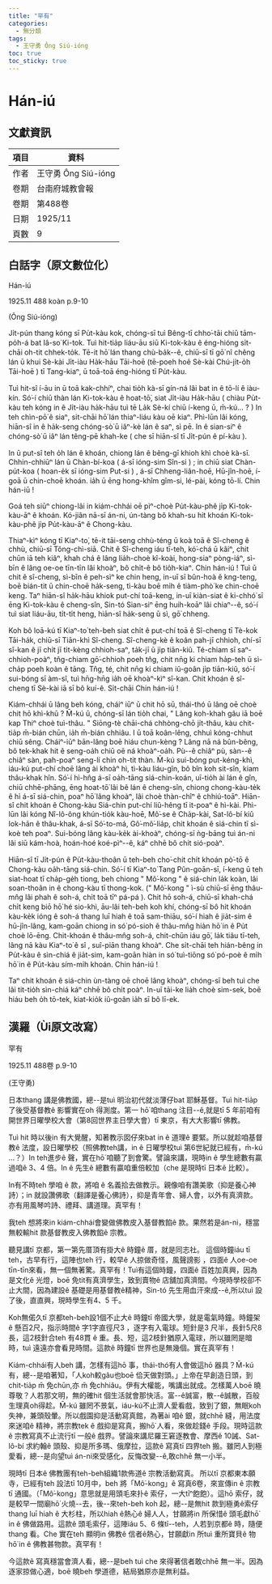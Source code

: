 ```yaml
---
title: "罕有"
categories:
  - 無分類
tags:
  - 王守勇 Ông Siú-ióng
toc: true
toc_sticky: true
---
```


# Hán-iú

## 文獻資訊

| 項目 | 資料 |
|---|---|
| 作者 | 王守勇 Ông Siú-ióng |
| 卷期 | 台南府城教會報 |
| 卷期 | 第488卷 |
| 日期 | 1925/11 |
| 頁數 | 9 |

## 白話字（原文數位化）

Hán-iú

1925.11 488 koàn p.9-10

(Ông Siú-ióng)

Ji̍t-pún thang kóng sī Pu̍t-kàu kok, chóng-sī tuì Bêng-tī chho͘-tāi chiū tām-po̍h-á bat Iâ-so͘ Ki-tok. Tuì hit-tia̍p liáu-āu siū Ki-tok-kàu ê éng-hióng si̍t-chāi oh-tit chhek-to̍k. Tē-it hō͘ lán thang chù-ba̍k--ê, chiū-sī tī gō͘ nî chêng lán ū khui Sè-kài Ji̍t-iàu Ha̍k-hāu Tāi-hoē (tē-poeh hoê Sè-kài Chú-ji̍t-o̍h Tāi-hoē ) tī Tang-kiaⁿ, ū toā-toā éng-hióng tī Pu̍t-kàu.

Tuì hit-sî í-āu in ū toā kak-chhíⁿ, chai tio̍h kà-sī gín-ná lâi bat in ê tō-lí ê iàu-kín. Só͘-í chiū thàn lán Ki-tok-kàu ê hoat-tō͘, siat Ji̍t-iàu Ha̍k-hāu ( chiàu Pu̍t-kàu teh kóng in ê Ji̍t-iàu ha̍k-hāu tuì tē La̍k Sè-kí chiū í-keng ū, m̄-kú... ? ) In teh chìn-pō͘ ê siaⁿ, si̍t-chāi hō͘ lán thiaⁿ-liáu kàu oē kiaⁿ. Phì-lūn lâi kóng, hiān-sî in ê ha̍k-seng chóng-sò͘ ū iâⁿ-kè lán ê saⁿ, sì pē. In ê sian-siⁿ ê chóng-sò͘ ū iâⁿ lán têng-pē khah-ke ( che sī hiān-sî tī Ji̍t-pún ê pí-kàu ).

In ū put-sî teh o̍h lán ê khoán, chiong lán ê bêng-gī khioh khì choè kà-sī. Chhin-chhiūⁿ lán ū Chàn-bí-koa ( á-sī ióng-sim Sîn-si ) ; in chiū siat Chàn-pu̍t-koa ( hoan-e̍k sī ióng-sim Put-si ) , á-sī Chheng-liân-hoē, Hū-jîn-hoē, í-goā ū chin-choē khoán. ia̍h ū ēng hong-khîm gîm-si, lé-pài, kóng tō-lí. Chin hán-iū !

Goá teh siūⁿ chiong-lâi in kiám-chhái oē pìⁿ-choè Pu̍t-kàu-phê ji̍p Ki-tok-kàu-āⁿ ê khoán. Kó-jiân nā-sī án-ni, ún-tàng bô khah-su hit khoán Ki-tok-kàu-phê ji̍p Pu̍t-kàu-āⁿ ê Chong-kàu.

Thiaⁿ-kìⁿ kóng tī Kiaⁿ-to͘, tē-it tāi-seng chhù-téng ū koà toā ê Sî-cheng ê chhù, chiū-sī Tông-chì-siā. Chit ê Sî-cheng iáu tī-teh, kó͘-chá ū kâiⁿ, chit chūn iā teh kiâⁿ, khah chá ê lâng lia̍h-choè kî-koài, hong-siaⁿ pòng-iáⁿ, sì-bīn ê lâng oe-oe tīn-tīn lâi khoàⁿ, bô chi̍t-ê bô tio̍h-kiaⁿ. Chin hán-iú ! Tuì ū chit ê sî-cheng, sì-bīn ê peh-sìⁿ ke chin heng, in-uī sī bûn-hoà ê kng-teng, boē bián-tit ū chin-choē ha̍k-seng, tì-kàu boē mi̍h ê tiàm-phò͘ ke chin-choē keng. Taⁿ hiān-sî ha̍k-hāu khiok put-chí toā-keng, in-uī kiàn-siat ê ki-chhó͘ sī ēng Ki-tok-kàu ê cheng-sîn, Sin-tó Sian-siⁿ ēng huih-koāⁿ lâi chiaⁿ--ê, só͘-í tuì siat liáu-āu, ti̍t-ti̍t heng, hiān-sî ha̍k-seng ū sì, gō͘ chheng.

Koh bô loā-kú tī Kiaⁿ-to͘ teh-beh siat chi̍t ê put-chí toā ê Sî-cheng tī Tè-kok Tāi-ha̍k, chiū-sī Tiān-khì Sî-cheng. Sî-cheng-kè ê koân pah-jī chhioh, chí-sī sî-kan ê jī chi̍t jī ti̍t-kèng chhioh-saⁿ, ta̍k-jī ū ji̍p tiān-kiû. Té-chiam sī saⁿ-chhioh-poàⁿ, tn̂g-chiam gō͘-chhioh poeh tn̂g, chit nn̄g ki chiam ha̍p-teh ū sì-cha̍p poeh koàn ê tāng. Tn̂g, té, chit nn̄g ki chiam iû-goân ji̍p tiān-kiû, só͘-í sui-bóng sī àm-sî, tuì hn̄g-hn̄g ia̍h oē khoàⁿ-kìⁿ sî-kan. Chit khoán ê sî-cheng tī Sè-kài iā sī bô kuí-ê. Si̍t-chāi Chin hán-iú !

Kiám-chhái ū lâng beh kóng, cháiⁿ iūⁿ ū chit hō sū, thái-thó ū lâng oē choè chit hō khì-khū ? M̄-kú ū, chóng-sī lán tio̍h chai, " Lâng koh-khah gâu iā boē kap Thiⁿ choè tuì-thâu. " Siōng-tè chāi-chá chhòng-chō ji̍t-thâu, kàu chit-tia̍p m̄-bián chūn, ia̍h m̄-bián chhiâu. I ū toā koân-lêng, chhuì kóng-chhut chiū sêng. Cháiⁿ-iūⁿ bān-lâng boē hiáu chun-kèng ? Lâng nā ná bûn-bêng, bô tek-khak hit ê seng-oa̍h chiū oē ná khoàⁿ-oa̍h. Pù--ê chiâⁿ pù, sàn--ê chiâⁿ sàn, pah-poaⁿ seng-lí chin oh-tit thàn. M̄-kú sui-bóng put-kéng-khì, iáu-kú put-chí choē lâng ài khoàⁿ hì, tì-kàu liáu-gîn, bô bîn koh sit-sîn, kiam thâu-khak hîn. Só͘-í hì-hn̂g á-sī oa̍h-tāng siá-chin-koán, uī-tio̍h ài lán ê gîn, chiū chhē-phāng, ēng hoat-tō͘ lâi bê lán ê cheng-sîn, chiong chong-kàu-te̍k ê hì á-sī siá-chin, poaⁿ hō͘ lâng khoàⁿ, lâi choè thàn-chîⁿ ê chhiú-toāⁿ. Hiān-sî chit khoán ê Chong-kàu Siá-chin put-chí liû-hêng tī it-poaⁿ ê hì-kài. Phì-lūn lâi kóng Nî-lô-ông khún-tio̍k kàu-hoē, Mô͘-se ê Cha̍p-kài, Sat-lô-bí kiû Iok-hān ê thâu-khak, á-sī Só͘-to-má, Gô͘-mô͘-lia̍p, chit khoán ê siá-chin tī sì-koè teh poaⁿ. Sui-bóng lâng kàu-ke̍k ài-khoàⁿ, chóng-sī ǹg-bāng tuì án-ni lâi siū kám-hoà, hoán-hoé koé-pìⁿ--ê, káⁿ chhē bô chi̍t sió-poàⁿ.

Hiān-sî tī Ji̍t-pún ê Pu̍t-kàu-thoân ū teh-beh cho͘-chit chi̍t khoán pò͘-tō ê Chong-kàu oa̍h-tāng siá-chin. Só͘-í tī Kiaⁿ-to͘ Tang Pûn-goān-sī, í-keng ū teh siat-hoat tī cha̍p-ge̍h tiong, beh chiong " Mô͘-kong " ê siá-chin la̍k koàn, lâi soan-thoân in ê chong-kàu tī thong-kok. (" Mô͘-kong " ì-sù chiū-sī ēng thâu-mn̂g lâi phah ê soh-á, chi̍t toā tīⁿ pá-pá ). Chit hō soh-á, chiū-sī khah-chá chi̍t keng biō hō͘ hé sio-khì, āu-lâi teh-beh koh khí, chóng-sī bô hit khoán kàu-ke̍k ióng ê soh-á thang luī hiah ê toā sam-thiāu, só͘-í hiah ê jia̍t-sim ê hū-jîn-lâng, kam-goān chiong in só͘ pó-sioh ê thâu-mn̂g hiàn hō͘ in ê Pu̍t choè lō-ēng. Chit-khoán ê thâu-mn̂g soh-á, chit-chūn iáu gō͘, la̍k tiâu tī-teh, lâng nā kàu Kiaⁿ-to͘ ê sî , suî-piān thang khoàⁿ. Che si̍t-chāi teh hián-bêng in Pu̍t-kàu ê sìn-chiá ê jia̍t-sim, kam-goān hiàn in só͘ tuì-tiōng só͘ pó-poè ê mi̍h hō͘ in ê Pu̍t-kàu sím-mi̍h khoán. Chin hán-iú !

Taⁿ chit khoán ê siá-chin ùn-tàng oē choē lâng khoàⁿ, chóng-sī beh tuì che lâi tit-tio̍h sìn-chiá káⁿ chhē bô chi̍t poàⁿ. In-uī tāi-ke lia̍h choè sim-sek, boē hiáu beh o̍h tō-tek, kiat-kio̍k iû-goân ia̍h sī bô lī-ek.

## 漢羅（Ùi原文改寫）

罕有

1925.11 488卷 p.9-10

(王守勇)

日本thang 講是佛教國，總--是tuì 明治初代就淡薄仔bat 耶穌基督。Tuì hit-tia̍p了後受基督教ê 影響實在oh 得測度。第一 hō͘ 咱thang 注目--ê,就是tī 5 年前咱有開世界日曜學校大會（第8回世界主日學大會）tī 東京，有大大影響tī 佛教。

Tuì hit 時以後in 有大覺醒，知著教示囡仔來bat in ê 道理ê 要緊。所以就趁咱基督教ê 法度，設日曜學校（照佛教teh講，in ê 日曜學校tuì 第6世紀就已經有，m̄-kú ...？）In teh進步ê 聲，實在hō͘ 咱聽了到會驚。譬論來講，現時in ê 學生總數有贏過咱ê 3、4 倍。In ê 先生ê 總數有贏咱重倍較加（che 是現時tī 日本ê 比較）。

In有不時teh 學咱 ê 款，將咱 ê 名義拾去做教示。親像咱有讚美歌（抑是養心神詩）；in 就設讚佛歌（翻譯是養心佛詩），抑是青年會、婦人會，以外有真濟款。亦有用風琴吟詩、禮拜、講道理。真罕有！

我teh 想將來in kiám-chhái會變做佛教皮入基督教餡ê 款。果然若是án-ni，穩當無較輸hit 款基督教皮入佛教餡ê 宗教。

聽見講tī 京都，第一第先厝頂有掛大ê 時鐘ê 厝，就是同志社。 這個時鐘iáu tī teh，古早有行，這陣也teh 行，較早ê 人掠做奇怪，風聲謗影 ，四面ê 人oe-oe tīn-tīn來看，無一個無著驚。真罕有！Tuì有這個時鐘，四面ê 百姓加真興，因為是文化ê 光燈，boē 免tit有真濟學生，致到賣物ê 店舖加真濟間。今現時學校卻不止大間，因為建設ê 基礎是用基督教ê精神，Sin-tó 先生用血汗來成--ê,所以tuì 設了後，直直興，現時學生有4、5 千。

Koh無偌久tī 京都teh-beh設1個不止大ê 時鐘tī 帝國大學，就是電氣時鐘。時鐘架ê 懸百2尺，指示時間ê 字1字直徑尺3 ，逐字有入電球。短針是3 尺半，長針5尺8長，這2枝針合teh 有48貫 ê 重。長、短，這2枝針猶原入電球，所以雖罔是暗時，tuì 遠遠亦會看見時間。這款ê 時鐘tī 世界也是無幾個。實在真罕有！

Kiám-chhái有人beh 講，怎樣有這hō 事，thái-thó有人會做這hō 器具？M̄-kú有，總--是咱著知，「人koh較gâu也boē 佮天做對頭。」上帝在早創造日頭，到chit-tia̍p m̄ 免chūn,亦 m̄ 免chhiâu。伊有大權能，嘴講出就成。怎樣萬人boē 曉尊敬？人若那文明，無的確hit 個生活就會那快活。富--ê誠富，散--ê誠散，百般生理真oh得趁。M̄-kú 雖罔不景氣，iáu-kú不止濟人愛看戲，致到了銀，無眠koh 失神，兼頭殼暈。所以戲園抑是活動寫真館，為著ài 咱ê 銀，就chhē 縫，用法度來迷咱ê 精神，將宗教tek ê 戲抑是寫真，搬hō͘ 人看，來做趁錢ê 手段。現時這款ê 宗教寫真不止流行tī 一般ê 戲界。譬論來講尼羅王窘逐教會、摩西ê 10誡、Sat-lô-bí 求約翰ê 頭殼、抑是所多瑪、俄摩拉，這款ê 寫真tī 四界teh 搬。雖罔人到極愛看，總--是向望tuì án-ni來受感化，反悔改變--ê,敢chhē 無一小半。

現時tī 日本ê 佛教團有teh-beh組織1款佈道ê 宗教活動寫真。 所以tī 京都東本願寺，已經有teh 設法tī 10月中，beh 將「Mô͘-kong」ê 寫真6卷，來宣傳in ê 宗教tī 通國。（「Mô͘-kong」意思就是用頭毛來扑ê 索仔，一大tīⁿ飽飽）。這hō 索仔，就是較早一間廟hō͘ 火燒--去，後--來teh-beh koh 起，總--是無hit 款到極勇ê索仔 thang luī hiah ê 大杉柱，所以hiah ê熱心ê 婦人人，甘願將in 所保惜ê 頭毛獻hō͘ in ê 佛做路用。這款ê 頭毛索仔，這陣iáu 5、6 條tī--teh，人若到京都ê 時，隨便thang 看。Che 實在teh 顯明in 佛教ê 信者ê熱心，甘願獻in 所tuì 重所寶貝ê 物hō͘ in ê 佛教甚物款。真罕有！

今這款ê 寫真穩當會濟人看，總--是beh tuì che 來得著信者敢chhē 無一半。因為逐家掠做心適，boē 曉beh 學道德，結局猶原亦是無利益。
